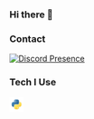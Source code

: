 ### Hi there 👋

### Contact

[![Discord Presence](https://lanyard.cnrad.dev/api/871682074006945792bg=#09204e)](https://discord.com/users/871682074006945792)

### Tech I Use
<img src ="https://raw.githubusercontent.com/github/explore/80688e429a7d4ef2fca1e82350fe8e3517d3494d/topics/python/python.png" widht = "25" height="25">  
